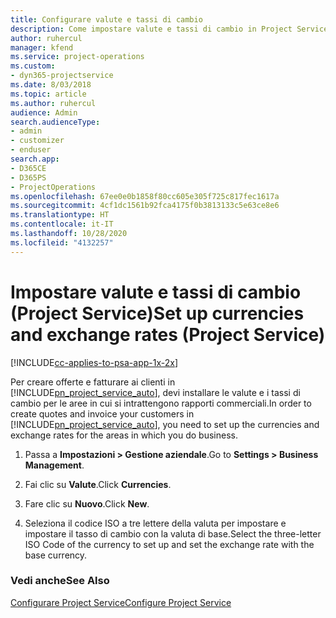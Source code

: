 ```yaml
---
title: Configurare valute e tassi di cambio
description: Come impostare valute e tassi di cambio in Project Service
author: ruhercul
manager: kfend
ms.service: project-operations
ms.custom:
- dyn365-projectservice
ms.date: 8/03/2018
ms.topic: article
ms.author: ruhercul
audience: Admin
search.audienceType:
- admin
- customizer
- enduser
search.app:
- D365CE
- D365PS
- ProjectOperations
ms.openlocfilehash: 67ee0e0b1858f80cc605e305f725c817fec1617a
ms.sourcegitcommit: 4cf1dc1561b92fca4175f0b3813133c5e63ce8e6
ms.translationtype: HT
ms.contentlocale: it-IT
ms.lasthandoff: 10/28/2020
ms.locfileid: "4132257"
---
```

# <a name="set-up-currencies-and-exchange-rates-project-service"></a><span data-ttu-id="5177d-103">Impostare valute e tassi di cambio (Project Service)</span><span class="sxs-lookup"><span data-stu-id="5177d-103">Set up currencies and exchange rates (Project Service)</span></span>

[!INCLUDE[cc-applies-to-psa-app-1x-2x](../includes/cc-applies-to-psa-app-1x-2x.md)]

<span data-ttu-id="5177d-104">Per creare offerte e fatturare ai clienti in [!INCLUDE[pn_project_service_auto](../includes/pn-project-service-auto.md)], devi installare le valute e i tassi di cambio per le aree in cui si intrattengono rapporti commerciali.</span><span class="sxs-lookup"><span data-stu-id="5177d-104">In order to create quotes and invoice your customers in [!INCLUDE[pn_project_service_auto](../includes/pn-project-service-auto.md)], you need to set up the currencies and exchange rates for the areas in which you do business.</span></span>  
  
1.  <span data-ttu-id="5177d-105">Passa a **Impostazioni > Gestione aziendale**.</span><span class="sxs-lookup"><span data-stu-id="5177d-105">Go to **Settings > Business Management**.</span></span>  
  
2.  <span data-ttu-id="5177d-106">Fai clic su **Valute**.</span><span class="sxs-lookup"><span data-stu-id="5177d-106">Click **Currencies**.</span></span>  
  
3.  <span data-ttu-id="5177d-107">Fare clic su **Nuovo**.</span><span class="sxs-lookup"><span data-stu-id="5177d-107">Click **New**.</span></span>  
  
4.  <span data-ttu-id="5177d-108">Seleziona il codice ISO a tre lettere della valuta per impostare e impostare il tasso di cambio con la valuta di base.</span><span class="sxs-lookup"><span data-stu-id="5177d-108">Select the three-letter ISO Code of the currency to set up and set the exchange rate with the base currency.</span></span>  
  
### <a name="see-also"></a><span data-ttu-id="5177d-109">Vedi anche</span><span class="sxs-lookup"><span data-stu-id="5177d-109">See Also</span></span>  
 [<span data-ttu-id="5177d-110">Configurare Project Service</span><span class="sxs-lookup"><span data-stu-id="5177d-110">Configure Project Service</span></span>](../psa/configure.md)

